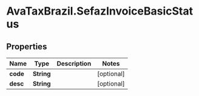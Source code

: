 # AvaTaxBrazil.SefazInvoiceBasicStatus

## Properties
Name | Type | Description | Notes
------------ | ------------- | ------------- | -------------
**code** | **String** |  | [optional] 
**desc** | **String** |  | [optional] 


